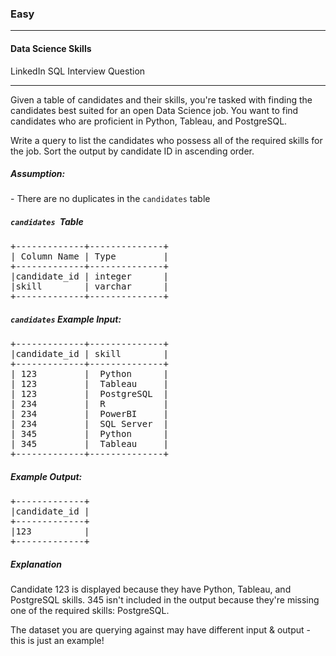 <h3>Easy</h3><hr>
<h4>Data Science Skills</h4>
<p>LinkedIn SQL Interview Question</p><hr>

<p>Given a table of candidates and their skills, you're tasked with finding the candidates best suited for an open Data Science job. You want to find candidates who are proficient in Python, Tableau, and PostgreSQL.<p>
<p>Write a query to list the candidates who possess all of the required skills for the job. Sort the output by candidate ID in ascending order.</p>

<h5>Assumption:</h5>
<p>- There are no duplicates in the <code>candidates</code> table</p>

<h5><code>candidates </code>Table</h5>
<pre>
+-------------+--------------+
| Column Name |	Type         |
+-------------+--------------+
|candidate_id |	integer      |
|skill	      | varchar      |
+-------------+--------------+
</pre>

<h5><code>candidates</code> Example Input:</h5>
<pre>
+-------------+--------------+
|candidate_id |	skill        |
+-------------+--------------+
| 123	      |  Python      |
| 123	      |  Tableau     |
| 123	      |  PostgreSQL  |
| 234	      |  R           |
| 234	      |  PowerBI     |
| 234	      |  SQL Server  |
| 345	      |  Python      |
| 345	      |  Tableau     |
+-------------+--------------+
</pre>

<h5>Example Output: </h5>
<pre>
+-------------+
|candidate_id |
+-------------+
|123          |
+-------------+
</pre>

<h5>Explanation</h5>
<p>Candidate 123 is displayed because they have Python, Tableau, and PostgreSQL skills. 345 isn't included in the output because they're missing one of the required skills: PostgreSQL.

The dataset you are querying against may have different input & output - this is just an example!</p>
